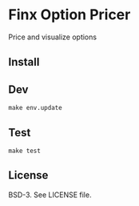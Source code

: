 # Finx Option Pricer
Price and visualize options

## Install

## Dev
```
make env.update
```

## Test
```
make test
```

## License
BSD-3. See LICENSE file.
